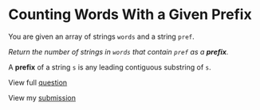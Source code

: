 # **Counting Words With a Given Prefix**

You are given an array of strings `words` and a string `pref`.

_Return the number of strings in `words` that contain `pref` as a **prefix**._

A **prefix** of a string `s` is any leading contiguous substring of `s`.

View full [question](https://leetcode.com/problems/counting-words-with-a-given-prefix?envType=daily-question&envId=2025-01-09)

View my [submission](https://leetcode.com/problems/counting-words-with-a-given-prefix/submissions/1502401343)
